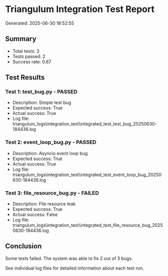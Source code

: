 # Triangulum Integration Test Report

Generated: 2025-06-30 18:52:55

## Summary

- Total tests: 3
- Tests passed: 2
- Success rate: 0.67

## Test Results

### Test 1: test_bug.py - PASSED

- Description: Simple test bug
- Expected success: True
- Actual success: True
- Log file: triangulum_logs\integration_test\integrated_test_test_bug_20250630-184436.log

### Test 2: event_loop_bug.py - PASSED

- Description: Asyncio event loop bug
- Expected success: True
- Actual success: True
- Log file: triangulum_logs\integration_test\integrated_test_event_loop_bug_20250630-184436.log

### Test 3: file_resource_bug.py - FAILED

- Description: File resource leak
- Expected success: True
- Actual success: False
- Log file: triangulum_logs\integration_test\integrated_test_file_resource_bug_20250630-184436.log

## Conclusion

Some tests failed. The system was able to fix 2 out of 3 bugs.

See individual log files for detailed information about each test run.
